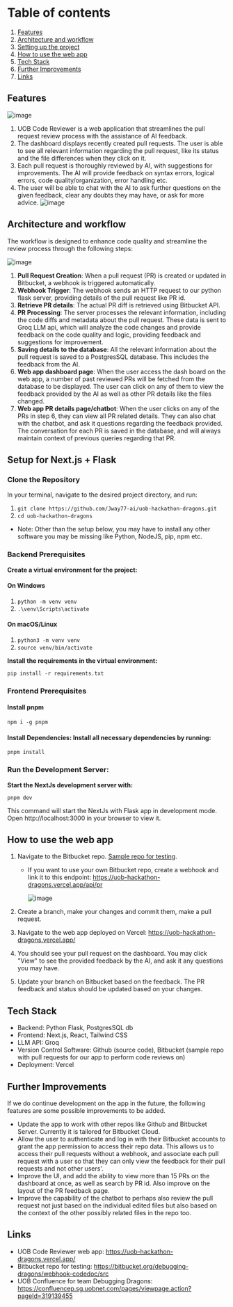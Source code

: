 # Table of contents
1. [Features](#features)
2. [Architecture and workflow](#workflow)
3. [Setting up the project](#setup)
4. [How to use the web app](#testing)
5. [Tech Stack](#stack)
6. [Further Improvements](#improvements)
7. [Links](#links)

## Features <a name="features"></a>
![image](https://github.com/user-attachments/assets/8c66a425-b957-4908-8978-9f53469d490d)

1. UOB Code Reviewer is a web application that streamlines the pull request review process with the assistance of AI feedback.
2. The dashboard displays recently created pull requests. The user is able to see all relevant information regarding the pull request, like its status and the file differences when they click on it.
3. Each pull request is thoroughly reviewed by AI, with suggestions for improvements. The AI will provide feedback on syntax errors, logical errors, code quality/organization, error handling etc.
4. The user will be able to chat with the AI to ask further questions on the given feedback, clear any doubts they may have, or ask for more advice.
![image](https://github.com/user-attachments/assets/62260fa5-b572-45bc-822f-f22a105d343b)

## Architecture and workflow <a name="workflow"></a>
The workflow is designed to enhance code quality and streamline the review process through the following steps: 

![image](https://github.com/user-attachments/assets/ee51aec0-3286-4b57-88f1-63ac1109dffb)

1. **Pull Request Creation**: When a pull request (PR) is created or updated in Bitbucket, a webhook is triggered automatically.
2. **Webhook Trigger**: The webhook sends an HTTP request to our python flask server, providing details of the pull request like PR id.
3. **Retrieve PR details**: The actual PR diff is retrieved using Bitbucket API.
4. **PR Processing**: The server processes the relevant information, including the code diffs and metadata about the pull request. These data is sent to Groq LLM api, which will analyze the code changes and provide feedback on the code quality and logic, providing feedback and suggestions for improvement.
5. **Saving details to the database**: All the relevant information about the pull request is saved to a PostgresSQL database. This includes the feedback from the AI.
6. **Web app dashboard page**: When the user access the dash board on the web app, a number of past reviewed PRs will be fetched from the database to be displayed. The user can click on any of them to view the feedback provided by the AI as well as other PR details like the files changed.
7. **Web app PR details page/chatbot**: When the user clicks on any of the PRs in step 6, they can view all PR related details. They can also chat with the chatbot, and ask it questions regarding the feedback provided. The conversation for each PR is saved in the database, and will always maintain context of previous queries regarding that PR.

## Setup for Next.js + Flask <a name="setup"></a>
### Clone the Repository
In your terminal, navigate to the desired project directory, and run:
1. ```git clone https://github.com/Jway77-ai/uob-hackathon-dragons.git```
2. ```cd uob-hackathon-dragons```
* Note: Other than the setup below, you may have to install any other software you may be missing like Python, NodeJS, pip, npm etc.

### Backend Prerequisites
**Create a virtual environment for the project:**
#### On Windows
1. ```python -m venv venv```
2. ```.\venv\Scripts\activate```
#### On macOS/Linux
1. ```python3 -m venv venv```
2. ```source venv/bin/activate```

**Install the requirements in the virtual environment:**

```pip install -r requirements.txt```

### Frontend Prerequisites
#### Install pnpm
```npm i -g pnpm```

#### Install Dependencies: Install all necessary dependencies by running:
```pnpm install```

### Run the Development Server: 
**Start the NextJs development server with:**

```pnpm dev```

This command will start the NextJs with Flask app in development mode. Open http://localhost:3000 in your browser to view it.

## How to use the web app <a name="testing"></a>
1. Navigate to the Bitbucket repo. [Sample repo for testing](https://bitbucket.org/debugging-dragons/webhook-codedoc/src/main/).
    - If you want to use your own Bitbucket repo, create a webhook and link it to this endpoint: https://uob-hackathon-dragons.vercel.app/api/pr

       ![image](https://github.com/user-attachments/assets/332bb488-92b3-4246-96e6-1caf0372d5dc)

3. Create a branch, make your changes and commit them, make a pull request.
4. Navigate to the web app deployed on Vercel: https://uob-hackathon-dragons.vercel.app/
5. You should see your pull request on the dashboard. You may click "View" to see the provided feedback by the AI, and ask it any questions you may have.
6. Update your branch on Bitbucket based on the feedback. The PR feedback and status should be updated based on your changes.

## Tech Stack <a name="stack"></a>
- Backend: Python Flask, PostgresSQL db
- Frontend: Next.js, React, Tailwind CSS
- LLM API: Groq
- Version Control Software: Github (source code), Bitbucket (sample repo with pull requests for our app to perform code reviews on)
- Deployment: Vercel

## Further Improvements <a name="improvements"></a>
If we do continue development on the app in the future, the following features are some possible improvements to be added.
- Update the app to work with other repos like Github and Bitbucket Server. Currently it is tailored for Bitbucket Cloud.
- Allow the user to authenticate and log in with their Bitbucket accounts to grant the app permission to access their repo data. This allows us to access their pull requests without a webhook, and associate each pull request with a user so that they can only view the feedback for their pull requests and not other users'.
- Improve the UI, and add the ability to view more than 15 PRs on the dashboard at once, as well as search by PR id. Also improve on the layout of the PR feedback page.
- Improve the capability of the chatbot to perhaps also review the pull request not just based on the individual edited files but also based on the context of the other possibly related files in the repo too.

## Links <a name="links"></a>
- UOB Code Reviewer web app: https://uob-hackathon-dragons.vercel.app/
- Bitbucket repo for testing: https://bitbucket.org/debugging-dragons/webhook-codedoc/src
- UOB Confluence for team Debugging Dragons: https://confluencep.sg.uobnet.com/pages/viewpage.action?pageId=319139455
